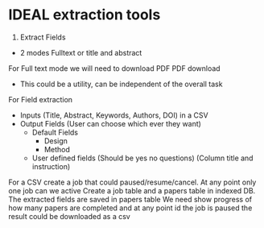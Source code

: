 # IDEAL extraction tools
1. Extract Fields
- 2 modes Fulltext or title and abstract

For Full text mode we will need to download PDF
PDF download
- This could be a utility, can be independent of the overall task

For Field extraction
- Inputs (Title, Abstract, Keywords, Authors, DOI) in a CSV
- Output Fields (User can choose which ever they want)
  - Default Fields
    - Design
    - Method
  - User defined fields (Should be yes no questions) (Column title and instruction)

For a CSV create a job that could paused/resume/cancel. At any point only one job can we active
Create a job table  and a papers table in indexed DB. The extracted fields are saved in papers table
We need show progress of how many papers are completed and at any point id the job is paused the result could be downloaded as a csv